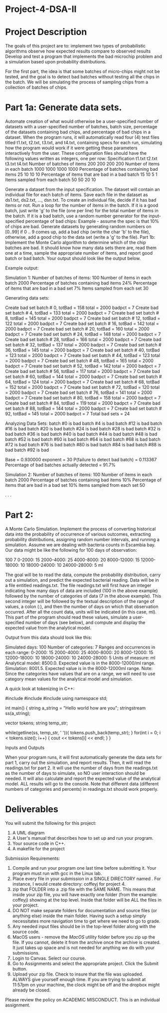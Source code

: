 # Project-4-DSA-II

# Project Description
The goals of this project are to:
implement two types of probabilistic algorithms
observe how expected results compare to observed results
Develop and test a program that implements the bad microchip problem and a simulation based upon probability distributions.

For the first part, the idea is that some batches of micro-chips might not be tested, and the goal is to detect bad batches without testing all the chips in the batch. We will be simulating the process of sampling chips from a collection of batches of chips.

# Part 1a: Generate data sets.
Automate creation of what would otherwise be a user-specified number of datasets with a user-specified number of batches, batch size, percentage of the datasets containing bad chips, and percentage of bad chips in a dataset.
When the program runs, it will automatically read four (4) test files titled t1.txt, t2.txt, t3.txt, and t4.txt, containing specs for each run, simulating how the program would work if it were getting these parameters interactively from the user. These configuration files should have the following values written as integers, one per row:
Specification	t1.txt	t2.txt	t3.txt	t4.txt
Number of batches of items	200	200	200	200
Number of items in each batch	1000	1000	1000	1000
Percentage of batches containing bad items	25	10	10	10
Percentage of items that are bad in a bad batch	15	10	5	1
Items sampled from each batch	50	50	20	10

Generate a dataset from the input specification. The dataset will contain an individual file for each batch of items. Save each file in the dataset as ds1.txt,  ds2.txt, ..., dsn.txt. To create an individual file, decide if it has bad items or not. Run a loop for the number of items in the batch. If it is a good batch, just write 'g' to the file (one per line) for the total number of items in the batch. If it is a bad batch, use a random number generator for the input-specified percentage of bad chips: Example - assume the spec is that 10% of chips are bad. Generate datasets by generating random numbers on [0..99] if 0 .. 9 comes up, add a bad chip (write the char 'b' to the file), otherwise, add a good chip to the data set (write a 'g' to the file).
Part 1b: Implement the Monte Carlo algorithm to determine which of the chip batches are bad. It should know how many data sets there are, read them one at a time, sample the appropriate number of items, and report good batch or bad batch. Your output should look like the output below.

Example output:

Simulation 1: 
   Number of batches of items:                   100
   Number of items in each batch                2000
   Percentage of batches containing bad items     24%
   Percentage of items that are bad in a bad set   7%
   Items sampled from each set                    30

Generating data sets:

  Create bad set batch #  0, totBad =  158 total =  2000 badpct =  7
  Create bad set batch #  4, totBad =  133 total =  2000 badpct =  7
  Create bad set batch #  8, totBad =  145 total =  2000 badpct =  7
  Create bad set batch # 12, totBad =  122 total =  2000 badpct =  7
  Create bad set batch # 16, totBad =  142 total =  2000 badpct =  7
  Create bad set batch # 20, totBad =  160 total =  2000 badpct =  7
  Create bad set batch # 24, totBad =  148 total =  2000 badpct =  7
  Create bad set batch # 28, totBad =  166 total =  2000 badpct =  7
  Create bad set batch # 32, totBad =  137 total =  2000 badpct =  7
  Create bad set batch # 36, totBad =  145 total =  2000 badpct =  7
  Create bad set batch # 40, totBad =  123 total =  2000 badpct =  7
  Create bad set batch # 44, totBad =  123 total =  2000 badpct =  7
  Create bad set batch # 48, totBad =  165 total =  2000 badpct =  7
  Create bad set batch # 52, totBad =  142 total =  2000 badpct =  7
  Create bad set batch # 56, totBad =  117 total =  2000 badpct =  7
  Create bad set batch # 60, totBad =  144 total =  2000 badpct =  7
  Create bad set batch # 64, totBad =  124 total =  2000 badpct =  7
  Create bad set batch # 68, totBad =  152 total =  2000 badpct =  7
  Create bad set batch # 72, totBad =  120 total =  2000 badpct =  7
  Create bad set batch # 76, totBad =  141 total =  2000 badpct =  7
  Create bad set batch # 80, totBad =  158 total =  2000 badpct =  7
  Create bad set batch # 84, totBad =  119 total =  2000 badpct =  7
  Create bad set batch # 88, totBad =  144 total =  2000 badpct =  7
  Create bad set batch # 92, totBad =  145 total =  2000 badpct =  7
  Total bad sets = 24

Analyzing Data Sets:
  batch #0 is bad
  batch #4 is bad
  batch #12 is bad
  batch #16 is bad
  batch #20 is bad
  batch #24 is bad
  batch #28 is bad
  batch #32 is bad
  batch #36 is bad
  batch #40 is bad
  batch #44 is bad
  batch #48 is bad
  batch #52 is bad
  batch #60 is bad
  batch #64 is bad
  batch #68 is bad
  batch #72 is bad
  batch #76 is bad
  batch #80 is bad
  batch #84 is bad
  batch #88 is bad
  batch #92 is bad

Base = 0.930000 exponent = 30
P(failure to detect bad batch) = 0.113367
Percentage of bad batches actually detected =  91.7%

Simulation 2: 
   Number of batches of items:                   100
   Number of items in each batch                2000
   Percentage of batches containing bad items     10%
   Percentage of items that are bad in a bad set  10%
   Items sampled from each set                    50

. . .



 # Part 2: 
 A Monte Carlo Simulation. Implement the process of converting historical data into the probability of occurrence of various outcomes, extracting probability distributions, assigning random number intervals, and running a simulation. Assume we are dealing with bacteria counts in Escambia bay. Our data might be like the following for 100 days of observation:

100
7
0-2000: 15
2000-4000: 25
4000-8000: 20
8000-12000: 15
12000-18000: 10
18000-24000: 10
24000-28000: 5
ml


The goal will be to read the data, compute the probability distribution, carry out a simulation, and predict the expected bacterial reading. Data will be in a file entitled readings.txt. The file readings.txt will first have an integer indicating how many days of data are included (100 in the above example) followed by the number of categories of data (7 in the above example). This second integer will be followed by the textual description of the range of values, a colon (:), and then the number of days on which that observation occurred. After all the count data, units will be indicated (in this case, ml). This part of the program should read these values, simulate a user-specified number of days (see below), and compute and display the expected value from the analytical model.

Output from this data should look like this:

Simulated days: 100
Number of categories: 7
Ranges and occurrences in each range:
0-2000: 15
2000-4000: 25
4000-8000: 20
8000-12000: 15
12000-18000: 10
18000-24000: 10
24000-28000: 5
Units of measure: ml
Analytical model: 8500.0. Expected value is in the 8000-12000/ml range.
Simulation: 8001.5. Expected value is in the 8000-12000ml range.
Note: Since the categories have values that are on a range, we will need to use category mean values for the analytical model and simulation. 

A quick look at tokenizing in C++:

#include<vector>
#include<iostream>
#include<sstream>
using namespace std;

int main() {
   string a_string = "Hello world how are you";
   stringstream ss(a_string);

   vector<string> tokens;
   string temp_str;

   while(getline(ss, temp_str, ' ')){
      tokens.push_back(temp_str);
   }
   for(int i = 0; i < tokens.size(); i++) {
      cout << tokens[i] << endl;
   }
}

Inputs and Outputs

When your program runs, it will first automatically generate the data sets for part 1, carry out the simulation, and report results. Then, it will read the readings.txt for part 2. It will use the number of days from the readings.txt as the number of days to simulate, so NO user interaction should be needed. It will also calculate and report the expected value of the analytical model. ALL results will go to the console. Note that different data (different numbers of categories and percents) in readings.txt should work properly. 

# Deliverables

You will submit the following for this project: 
1. A UML diagram
2. A User's manual that describes how to set up and run your program.
3. Your source code in C++.
4. A makefile for the project 

 Submission Requirements:  

1. Compile and run your program one last time before submitting it. Your program must run with gcc in the Linux lab.
2. Place every file in your submission in a SINGLE DIRECTORY named <last name><first initial>. For instance, I would create directory:  coffeyj  for project 4.
3. zip that FOLDER into a .zip file with the SAME NAME. This means that inside your zip file, you will have exactly one folder (from the example: coffeyj) showing at the top level. Inside that folder will be ALL the files in your project.
4. DO NOT make separate folders for documentation and source files (or anything else) inside the main folder. Having such a setup simply necessitates more navigation time to get where we need to go to grade.
5. Any needed input files should be in the top-level folder along with the source code.
6. MacOS users - remove the _MacOS_ utility folder before you zip up the file. If you cannot, delete it from the archive once the archive is created. It just takes up space and is not needed for anything we do with your submissions.
7. Login to Canvas. Select our course.
9. Go to Assignments and select the appropriate project. Click the Submit button.
10. Upload your zip file. Check to insure that the file was uploaded. ALWAYS give yourself enough time. If you are trying to submit at 11:57pm on your machine, the clock might be off and the dropbox might already be closed.

Please review the policy on ACADEMIC MISCONDUCT. This is an individual assignment.
